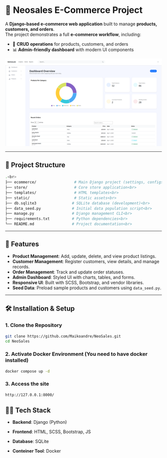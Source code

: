# 🛒 Neosales E-Commerce Project

A **Django-based e-commerce web application** built to manage **products, customers, and orders**.  
The project demonstrates a full **e-commerce workflow**, including:

- 📝 **CRUD operations** for products, customers, and orders  
- 📊 **Admin-friendly dashboard** with modern UI components  

![Dashboard Screenshot](./static/assets/images/neosales01.png)

---

## 📂 Project Structure

```bash
.<br>
├── ecommerce/                 # Main Django project (settings, configs, WSGI/ASGI)<br>
├── store/                     # Core store application<br>
├── templates/                 # HTML templates<br>
├── static/                    # Static assets<br>
├── db.sqlite3                # SQLite database (development)<br>
├── data_seed.py              # Initial data population script<br>
├── manage.py                 # Django management CLI<br>
├── requirements.txt          # Python dependencies<br>
└── README.md                 # Project documentation<br>
```
---

## 🚀 Features

- **Product Management**: Add, update, delete, and view product listings.  
- **Customer Management**: Register customers, view details, and manage records.  
- **Order Management**: Track and update order statuses.  
- **Admin Dashboard**: Styled UI with charts, tables, and forms.  
- **Responsive UI**: Built with SCSS, Bootstrap, and vendor libraries.  
- **Seed Data**: Preload sample products and customers using `data_seed.py`.  

---

## 🛠️ Installation & Setup

### 1. Clone the Repository
```bash
git clone https://github.com/Maikoandre/NeoSales.git
cd NeoSales
```

### 2. Activate Docker Environment (You need to have docker installed)
```bash
docker compose up -d
```

### 3. Access the site
```bash
http://127.0.0.1:8000/
```

## 🧑‍💻 Tech Stack

- **Backend**: Django (Python)

- **Frontend**: HTML, SCSS, Bootstrap, JS

- **Database**: SQLite

- **Conteiner Tool**: Docker
